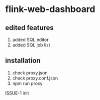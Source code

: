 # flink-web-dashboard

## edited features

1. added SQL editor
2. added SQL job list

## installation

1. check proxy.json
1. check proxy.conf.json
1. npm run proxy

ISSUE-1 init
